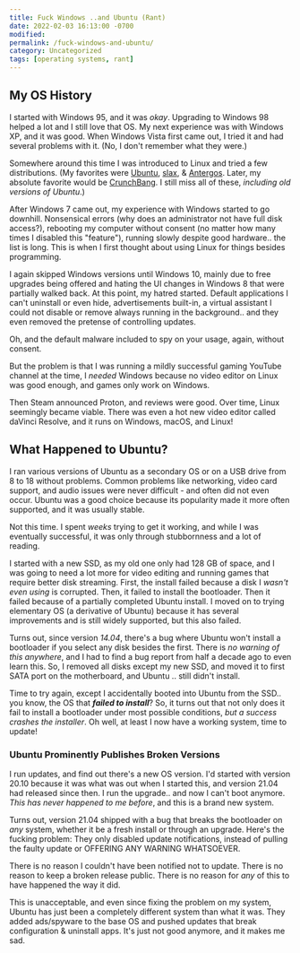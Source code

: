 ```yaml
---
title: Fuck Windows ..and Ubuntu (Rant)
date: 2022-02-03 16:13:00 -0700
modified: 
permalink: /fuck-windows-and-ubuntu/
category: Uncategorized
tags: [operating systems, rant]
---
```


## My OS History
I started with Windows 95, and it was *okay*. Upgrading to Windows 98 helped a lot and I still love that OS. My next experience was with Windows XP, and it was good. When Windows Vista first came out, I tried it and had several problems with it. (No, I don't remember what they were.)

Somewhere around this time I was introduced to Linux and tried a few distributions. (My favorites were [Ubuntu](https://en.wikipedia.org/wiki/Ubuntu), [slax](https://en.wikipedia.org/wiki/Slax), & [Antergos](https://en.wikipedia.org/wiki/Antergos). Later, my absolute favorite would be [CrunchBang](https://en.wikipedia.org/wiki/CrunchBang_Linux). I still miss all of these, *including old versions of Ubuntu*.)

After Windows 7 came out, my experience with Windows started to go downhill. Nonsensical errors (why does an administrator not have full disk access?), rebooting my computer without consent (no matter how many times I disabled this "feature"), running slowly despite good hardware.. the list is long. This is when I first thought about using Linux for things besides programming.

I again skipped Windows versions until Windows 10, mainly due to free upgrades being offered and hating the UI changes in Windows 8 that were partially walked back. At this point, my hatred started. Default applications I can't uninstall or even hide, advertisements built-in, a virtual assistant I could not disable or remove always running in the background.. and they even removed the pretense of controlling updates.

Oh, and the default malware included to spy on your usage, again, without consent.

But the problem is that I was running a mildly successful gaming YouTube channel at the time, I *needed* Windows because no video editor on Linux was good enough, and games only work on Windows.

Then Steam announced <span title="Which, to be clear, is just a modified and improved version of WINE - a free open source tool to run Windows software on Linux.">Proton</span>, and reviews were good. Over time, Linux seemingly became viable. There was even a hot new video editor called daVinci Resolve, and it runs on Windows, macOS, and Linux!

## What Happened to Ubuntu?
I ran various versions of Ubuntu as a secondary OS or on a USB drive from 8 to 18 without problems. Common problems like networking, video card support, and audio issues were never difficult - and often did not even occur. Ubuntu was a good choice because its popularity made it more often supported, and it was usually stable.

Not this time. I spent *weeks* trying to get it working, and while I was eventually successful, it was only through stubbornness and a lot of reading.

I started with a new SSD, as my old one only had 128 GB of space, and I was going to need a lot more for video editing and running games that require better disk streaming. First, the install failed because a disk I *wasn't even using* is corrupted. Then, it failed to install the bootloader. Then it failed because of a partially completed Ubuntu install. I moved on to trying elementary OS (a derivative of Ubuntu) because it has several improvements and is still widely supported, but this also failed.

Turns out, since version *14.04*, there's a bug where Ubuntu won't install a bootloader if you select any disk besides the first. There is *no warning of this anywhere*, and I had to find a bug report from half a decade ago to even learn this. So, I removed all disks except my new SSD, and moved it to first SATA port on the motherboard, and Ubuntu .. still didn't install.

Time to try again, except I accidentally booted into Ubuntu from the SSD.. you know, the OS that ***failed to install***? So, it turns out that not only does it fail to install a bootloader under most possible conditions, *but a success crashes the installer*. Oh well, at least I now have a working system, time to update!

### Ubuntu Prominently Publishes Broken Versions
I run updates, and find out there's a new OS version. I'd started with version 20.10 because it was what was out when I started this, and version 21.04 had released since then. I run the upgrade.. and now I can't boot anymore. *This has never happened to me before*, and this is a brand new system.

Turns out, version 21.04 shipped with a bug that breaks the bootloader on *any* system, whether it be a fresh install or through an upgrade. Here's the fucking problem: They only disabled update notifications, instead of pulling the faulty update or OFFERING ANY WARNING WHATSOEVER.

There is no reason I couldn't have been notified not to update. There is no reason to keep a broken release public. There is no reason for *any* of this to have happened the way it did.

This is unacceptable, and even since fixing the problem on my system, Ubuntu has just been a completely different system than what it was. They added ads/spyware to the base OS and pushed updates that break configuration & uninstall apps. It's just not good anymore, and it makes me sad.